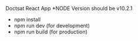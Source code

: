Doctsat React App
*NODE Version should be v10.2.1

- npm install
- npm run dev (for development)
- npm run build (for production)
